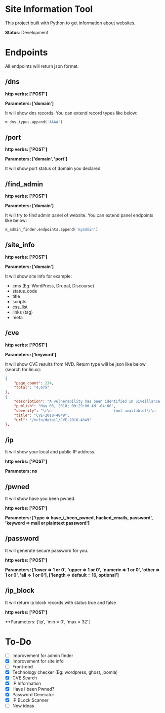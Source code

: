 # Site Information Tool

This project built with Python to get information about websites.

**Status**: Development

# Endpoints

All endpoints will return json format.

## /dns

**http verbs: ['POST']**

**Parameters: ['domain']**

It will show dns records. You can extend record types like below:

```python
m_dns.types.append('AAAA')
```

## /port

**http verbs: ['POST']**

**Parameters: ['domain', 'port']**

It will show port status of domain you declared

## /find_admin

**http verbs: ['POST']**

**Parameters: ['domain']**

It will try to find admin panel of website. You can extend panel endpoints like below:

```python
m_admin_finder.endpoints.append('myadmin')
```

## /site_info

**http verbs: ['POST']**

**Parameters: ['domain']**

It will show site info for example:

- cms (Eg: WordPress, Drupal, Discourse)
- status_code
- title
- scripts
- css_list
- links (tag)
- meta

## /cve

**http verbs: ['POST']**

**Parameters: ['keyword']**

It will show CVE results from NVD. Return type will be json like below (search for linux):

```json
{
    "page_count": 234,
    "total": "4,675"
},
{
    "description": "A vulnerability has been identified in Siveillance VMS Video for Android (All versions < V12.1a (2018 R1)), Siveillance VMS Video for iOS (All versions < V12.1a (2018 R1)). Improper certificate validation could allow an attacker in a privileged network position to read data from and write data to the encrypted communication channel between the app and a server. The security vulnerability could be exploited by an attacker in a privileged network position which allows intercepting the communication channel between the affected app and a server (such as Man-in-the-Middle). Furthermore, an attacker must be able to generate a certificate that results for the validation algorithm in a checksum identical to a trusted certificate. Successful exploitation requires no user interaction. The vulnerability could allow reading data from and writing data to the encrypted communication channel between the app and a server, impacting the communication's confidentiality and integrity. At the time of advisory publication no public exploitation of this security vulnerability was known. Siemens confirms the security vulnerability and provides mitigations to resolve the security issue.",
    "publish": "May 03, 2018; 09:29:00 AM -04:00",
    "severity": "\r\n                            (not available)\r\n                        ",
    "title": "CVE-2018-4849",
    "url": "/vuln/detail/CVE-2018-4849"
},
```

## /ip

It will show your local and public IP address.

**http verbs: ['POST']**

**Parameters: no**

## /pwned

It will show have you been pwned.

**http verbs: ['POST']**

**Parameters: ['type => have_i_been_pwned, hacked_emails, password', 'keyword => mail or plaintext password']**

## /password

It will generate secure password for you.

**http verbs: ['POST']**

**Parameters: ['lower => 1 or 0', 'upper => 1 or 0', 'numeric => 1 or 0', 'other => 1 or 0', 'all => 1 or 0'], ['length => default = 16, optional']**

## /ip_block

It will return ip block records with status true and false

**http verbs: ['POST']**

**Parameters: ['ip', 'min = 0', 'max = 32']

# To-Do

- [ ] Improvement for admin finder
- [x] Improvement for site info
- [ ] Front-end
- [x] Technology checker (Eg: wordpress, ghost, joomla)
- [x] CVE Search
- [x] IP Information
- [x] Have I been Pwned?
- [x] Password Generator
- [x] IP BLock Scanner 
- [ ] New ideas